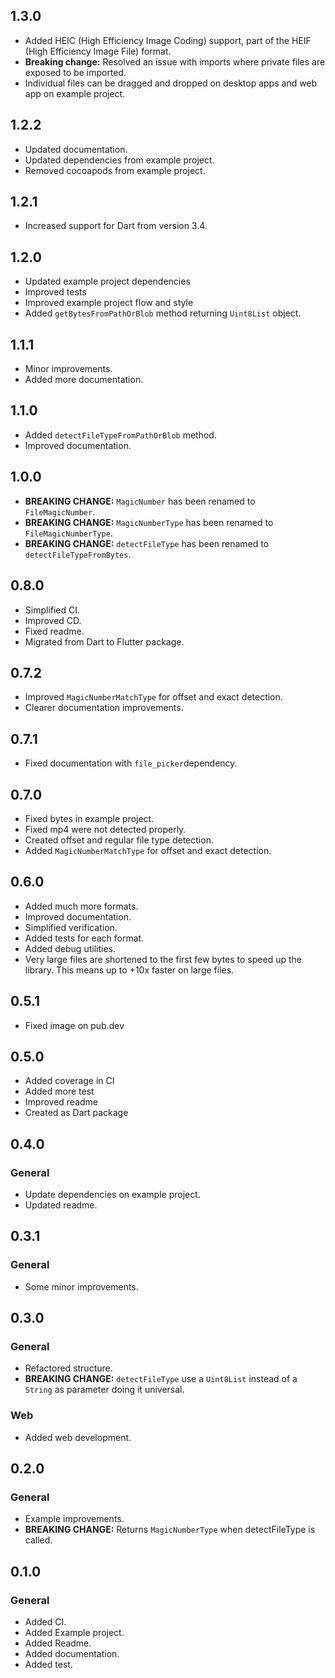 ## 1.3.0
* Added HEIC (High Efficiency Image Coding) support, part of the HEIF (High Efficiency Image File) format.
* **Breaking change:** Resolved an issue with imports where private files are exposed to be imported.
* Individual files can be dragged and dropped on desktop apps and web app on example project.

## 1.2.2
* Updated documentation.
* Updated dependencies from example project.
* Removed cocoapods from example project.

## 1.2.1
* Increased support for Dart from version 3.4.

## 1.2.0
* Updated example project dependencies
* Improved tests
* Improved example project flow and style
* Added `getBytesFromPathOrBlob` method returning `Uint8List` object.

## 1.1.1
* Minor improvements.
* Added more documentation.

## 1.1.0
* Added `detectFileTypeFromPathOrBlob` method.
* Improved documentation.

## 1.0.0
* **BREAKING CHANGE:** `MagicNumber` has been renamed to `FileMagicNumber`.
* **BREAKING CHANGE:** `MagicNumberType` has been renamed to `FileMagicNumberType`.
* **BREAKING CHANGE:** `detectFileType` has been renamed to `detectFileTypeFromBytes`.

## 0.8.0
* Simplified CI.
* Improved CD.
* Fixed readme.
* Migrated from Dart to Flutter package.

## 0.7.2
* Improved `MagicNumberMatchType` for offset and exact detection.
* Clearer documentation improvements.

## 0.7.1
* Fixed documentation with `file_picker`dependency.

## 0.7.0
* Fixed bytes in example project.
* Fixed mp4 were not detected properly.
* Created offset and regular file type detection.
* Added `MagicNumberMatchType` for offset and exact detection.

## 0.6.0
* Added much more formats.
* Improved documentation.
* Simplified verification.
* Added tests for each format.
* Added debug utilities.
* Very large files are shortened to the first few bytes to speed up the library. This means up to +10x faster on large files.

## 0.5.1
* Fixed image on pub.dev

## 0.5.0
* Added coverage in CI
* Added more test
* Improved readme
* Created as Dart package

## 0.4.0
### General
* Update dependencies on example project.
* Updated readme.

## 0.3.1
### General
* Some minor improvements.

## 0.3.0
### General
* Refactored structure.
* **BREAKING CHANGE:** `detectFileType` use a `Uint8List` instead of a `String` as parameter doing it universal.
### Web
* Added web development.


## 0.2.0
### General
* Example improvements.
* **BREAKING CHANGE:** Returns `MagicNumberType` when detectFileType is called.

## 0.1.0
### General
* Added CI.
* Added Example project.
* Added Readme.
* Added documentation.
* Added test.
